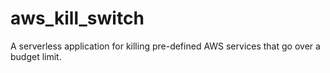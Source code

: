 # aws_kill_switch
A serverless application for killing pre-defined AWS services that go over a budget limit.
